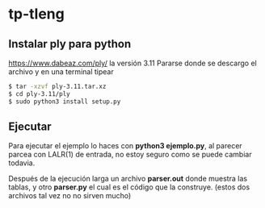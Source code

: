 # tp-tleng

## Instalar ply para python

https://www.dabeaz.com/ply/ la versión 3.11
Pararse donde se descargo el archivo y en una terminal tipear
```sh
$ tar -xzvf ply-3.11.tar.xz
$ cd ply-3.11/ply
$ sudo python3 install setup.py
```

## Ejecutar

Para ejecutar el ejemplo lo haces con **python3 ejemplo.py**, al parecer parcea con LALR(1) de entrada, no estoy seguro como se puede cambiar todavia.

Después de la ejecución larga un archivo **parser.out** donde muestra las tablas, y otro **parser.py** el cual es el código que la construye. (estos dos archivos tal vez no no sirven mucho)




